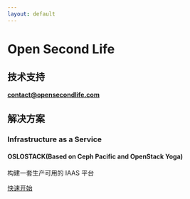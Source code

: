 ```yaml
---
layout: default
---
```


# Open Second Life

## 技术支持

**contact@opensecondlife.com**

## 解决方案

### Infrastructure as a Service

#### OSLOSTACK(Based on Ceph Pacific and OpenStack Yoga)

构建一套生产可用的 IAAS 平台

[快速开始](https://github.com/opensecondlife/oslostack/tree/main/doc/install)
